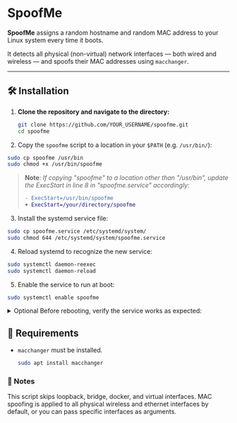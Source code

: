 # SpoofMe

**SpoofMe** assigns a random hostname and random MAC address to your Linux system every time it boots.

It detects all physical (non-virtual) network interfaces — both wired and wireless — and spoofs their MAC addresses using `macchanger`.

---

## 🛠️ Installation

1. **Clone the repository and navigate to the directory:**
   ```bash
   git clone https://github.com/YOUR_USERNAME/spoofme.git 
   cd spoofme
   ```

2. Copy the `spoofme` script to a location in your `$PATH` (e.g. `/usr/bin/`):
  ```bash
  sudo cp spoofme /usr/bin
  sudo chmod +x /usr/bin/spoofme
  ```
  >**Note**: *If copying "spoofme" to a location other than "/usr/bin", update the ExecStart in line 8 in "spoofme.service" accordingly*:
  >```diff
  >- ExecStart=/usr/bin/spoofme
  >+ ExecStart=/your/directory/spoofme
  >```

3. Install the systemd service file:
  ```bash
  sudo cp spoofme.service /etc/systemd/system/
  sudo chmod 644 /etc/systemd/system/spoofme.service
  ```

4. Reload systemd to recognize the new service:
  ```bash
  sudo systemctl daemon-reexec
  sudo systemctl daemon-reload
  ```

5. Enable the service to run at boot:
  ```bash
  sudo systemctl enable spoofme
  ```

<details>
<summary>
  <heading>Optional</heading>
  Before rebooting, verify the service works as expected:
</summary>

1. Start the service manually:
```bash
sudo systemctl start spoofme
```

2. Verify the hostname has changed:
```bash
hostname
```

3. Check if MAC addresses were spoofed:
```bash
ip link show
```

4. Review changes in "/etc/hosts":
```bash
cat /etc/hosts
```
</details>

## 🧠 Requirements
- `macchanger` must be installed.
    ```bash
    sudo apt install macchanger
    ```

### 📌 Notes
This script skips loopback, bridge, docker, and virtual interfaces.
MAC spoofing is applied to all physical wireless and ethernet interfaces by default, or you can pass specific interfaces as arguments.
